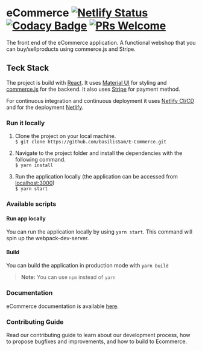 # eCommerce [![Netlify Status](https://api.netlify.com/api/v1/badges/dc3241dc-6f77-4d51-b8b6-928516ef2e56/deploy-status)](https://app.netlify.com/sites/zealous-mcclintock-9eb20d/deploys) [![Codacy Badge](https://app.codacy.com/project/badge/Grade/c6bffae0f3144168b8e9b7101edb59dd)](https://www.codacy.com/gh/basilisSam/E-Commerce/dashboard?utm_source=github.com&amp;utm_medium=referral&amp;utm_content=basilisSam/E-Commerce&amp;utm_campaign=Badge_Grade) [![PRs Welcome](https://img.shields.io/badge/PRs-welcome-brightgreen.svg)](https://github.com/apavlidi/IT_API/wiki/How-to-contribute)

The front end of the eCommerce application. A functional webshop that you can buy/sellproducts using commerce.js and Stripe.
## Teck Stack

The project is build with [React](https://reactjs.org/). It uses [Material UI](https://mui.com/) for styling and [commerce.js](https://commercejs.com/) for the backend.
It also uses [Stripe](https://stripe.com) for payment method.

For continuous integration and continuous deployment it uses [Netlify CI/CD](https://www.netlify.com/) and for the deployment [Netlify](https://www.netlify.com/).

### Run it locally
1) Clone the project on your local machine.  <br/>
   `$ git clone https://github.com/basilisSam/E-Commerce.git`

2) Navigate to the project folder and install the dependencies with the following command.  <br/>
   `$ yarn install`

3) Run the application locally (the application can be accessed from [localhost:3000](http://localhost:3000/)) <br/>
   `$ yarn start`


### Available scripts

#### Run app locally
You can run the application locally by using `yarn start`. This command will spin up the webpack-dev-server.

#### Build
You can build the application in production mode with `yarn build`

> **Note:** You can use `npm` instead of `yarn`

### Documentation
eCommerce documentation is available [here](https://github.com/basilisSam/E-Commerce/wiki).

### Contributing Guide
Read our contributing guide to learn about our development process, how to propose bugfixes and improvements, and how to build to Ecommerce.
